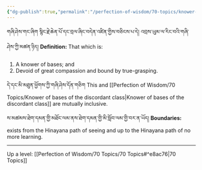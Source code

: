 ```yaml
---
{"dg-publish":true,"permalink":"/perfection-of-wisdom/70-topics/knower-of-bases-distant-from-the-resultant-mother/"}
---
```


གཞི་ཤེས་གང་ཞིག སྙིང་རྗེ་ཆེན་པོ་དང་བྲལ་ཞིང་བདེན་འཛིན་གྱིས་བཅིངས་པ་དེ། འབྲས་ཡུམ་ལ་རིང་བའི་གཞི་ཤེས་ཀྱི་མཚན་ཉིད། 
**Definition:** That which is:
1. A knower of bases; and 
2. Devoid of great compassion and bound by true-grasping.

དེ་དང་མི་མཐུན་ཕྱོགས་ཀྱི་གཞི་ཤེས་དོན་གཅིག
This and [[Perfection of Wisdom/70 Topics/Knower of bases of the discordant class\|Knower of bases of the discordant class]] are mutually inclusive.

ས་མཚམས་ཐེག་དམན་གྱི་མཐོང་ལམ་ནས་ཐེག་དམན་གྱི་མི་སློབ་ལམ་གྱི་བར་ན་ཡོད།
**Boundaries:** exists from the Hinayana path of seeing and up to the Hinayana path of no more learning.

---
Up a level: [[Perfection of Wisdom/70 Topics/70 Topics#^e8ac76\|70 Topics]]